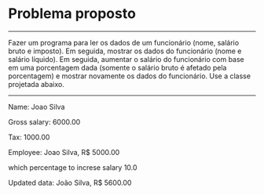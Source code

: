 <h1>Problema proposto</h1>
<hr>
<p>Fazer um programa para ler os dados de um funcionário (nome, salário bruto e imposto). Em seguida, mostrar os dados do funcionário (nome e salário líquido). Em seguida, aumentar o salário do funcionário com base em uma porcentagem dada (somente o salário bruto é afetado pela porcentagem) e mostrar novamente os dados do funcionário. Use a classe projetada abaixo.
<hr>
<p>Name: Joao Silva
<p>Gross salary: 6000.00
<p>Tax: 1000.00
<p>Employee: Joao Silva, R$ 5000.00
<p>which percentage to increse salary 10.0
<p>Updated data: João Silva, R$ 5600.00
